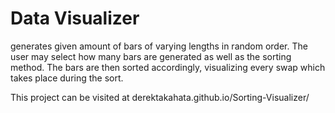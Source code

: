 # Data Visualizer
 
generates given amount of bars of varying lengths in random order. 
The user may select how many bars are generated as well as the sorting method.
The bars are then sorted accordingly, visualizing every swap which takes place during the sort.

This project can be visited at derektakahata.github.io/Sorting-Visualizer/
